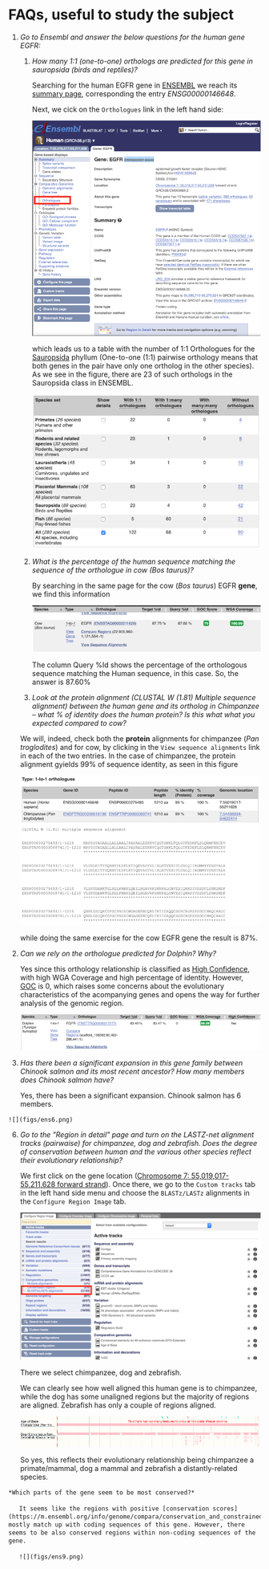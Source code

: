 # FAQs, useful to study the subject

1. *Go to Ensembl and answer the below questions for the human gene EGFR:*
   1. *How many 1:1 (one-to-one) orthologs are predicted for this gene in sauropsida (birds and reptiles)?*

      Searching for the human EGFR gene in [ENSEMBL](https://www.ensembl.org/) we reach its [summary page](https://www.ensembl.org/Homo_sapiens/Gene/Summary?db=core;g=ENSG00000146648;r=7:55019017-55211628), corresponding the entry *ENSG00000146648*.

      Next, we cick on the `Orthologues` link in the left hand side:

      ![](figs/ens1.png)

      which leads us to a table with the number of 1:1 Orthologues for the [Sauropsida](https://en.wikipedia.org/wiki/Sauropsida) phyllum (One-to-one (1:1) pairwise orthology means that both genes in the pair have only one ortholog in the other species). As we see in the figure, there are 23 of such orthologs in the Sauropsida class in ENSEMBL.

      ![](figs/ens2.png)

   2. *What is the percentage of the human sequence matching the sequence of the orthologue in cow (Bos taurus)?*

      By searching in the same page for the cow (*Bos taurus*) EGFR **gene**, we find this information

      ![](figs/ens3.png)

      The column Query %Id shows the percentage of the orthologous sequence matching the Human sequence, in this case. So, the answer is 87.60%

   3. *Look at the protein alignment (CLUSTAL W (1.81) Multiple sequence alignment) between the human gene and its ortholog in Chimpanzee – what % of identity does the human protein? Is this what what you expected compared to cow?*

     We will, indeed, check both the **protein** alignments for chimpanzee (*Pan troglodites*) and for cow, by clicking in the `View sequence alignments` link in each of the two entries. In the case of chimpanzee, the protein alignment gyields 99% of sequence identity, as seen in this figure

     ![](figs/ens4.png)

     while doing the same exercise for the cow EGFR gene the result is 87%.

  4. *Can we rely on the orthologue predicted for Dolphin? Why?*

      Yes since this orthology relationship is classified as [High Confidence](https://www.ensembl.org/info/genome/compara/Ortholog_qc_manual.html/#hc), with high WGA Coverage and high percentage of identity. However, [GOC](https://www.ensembl.org/info/genome/compara/Ortholog_qc_manual.html/#goc) is 0, which raises some concerns about the evolutionary characteristics of the acompanying genes and opens the way for further analysis of the genomic region.

      ![](figs/ens5.png)

   5. *Has there been a significant expansion in this gene family between Chinook salmon and its most recent ancestor? How many members does Chinook salmon have?*

      Yes, there has been a significant expansion. Chinook salmon has 6 members.

    ![](figs/ens6.png)

  6. *Go to the "Region in detail" page and turn on the LASTZ-net alignment tracks (pairwaise) for chimpanzee, dog and zebrafish. Does the degree of conservation between human and the various other species reflect their evolutionary relationship?*

      We first click on the gene location ([Chromosome 7: 55,019,017-55,211,628 forward strand](https://www.ensembl.org/Homo_sapiens/Location/View?db=core;g=ENSG00000146648;r=7:55019017-55211628)). Once there, we go to the `Custom tracks` tab in the left hand side menu and choose the `BLASTz/LASTz` alignments in the `Configure Region Image` tab.

      ![](figs/ens7.png)

      There we select chimpanzee, dog and zebrafish.

      We can clearly see how well aligned this human gene is to chimpanzee, while the dog has some unaligned regions but the majority of regions are aligned. Zebrafish has only a couple of regions aligned.

       ![](figs/ens8.png)

       So yes, this reflects their evolutionary relationship being chimpanzee a primate/mammal, dog a mammal and zebrafish a distantly-related species.

    *Which parts of the gene seem to be most conserved?*

       It seems like the regions with positive [conservation scores](https://m.ensembl.org/info/genome/compara/conservation_and_constrained.html) mostly match up with coding sequences of this gene. However, there seems to be also conserved regions within non-coding sequences of the gene.   

       ![](figs/ens9.png)
